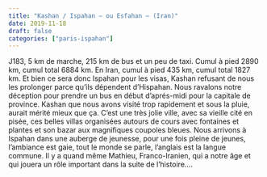 ```yaml
---
title: "Kashan / Ispahan – ou Esfahan – (Iran)"
date: 2019-11-18
draft: false
categories: ["paris-ispahan"]
---
```


J183, 5 km de marche, 215 km de bus et un peu de taxi. Cumul à pied 2890 km, cumul total 6884 km. En Iran, cumul à pied 435 km, cumul total 1827 km.
Et bien ce sera donc Ispahan pour les visas, Kashan refusant de nous les prolonger parce qu’ils dépendent d’Hispahan. Nous ravalons notre déception pour prendre un bus en début d’aprés-midi pour la capitale de province. Kashan que nous avons visité trop rapidement et sous la pluie, aurait mérité mieux que ça. C’est une très jolie ville, avec sa vieille cité en pisée, ces belles villas organisées autours de cours avec fontaines et plantes et son bazar aux magnifiques coupoles bleues.
Nous arrivons à Ispahan dans une auberge de jeunesse, pour une fois pleine de jeunes, l’ambiance est gaie, tout le monde se parle, l’anglais est la langue commune. Il y a quand même Mathieu, Franco-Iranien, qui a notre âge et qui jouera un rôle important dans la suite de l’histoire….
